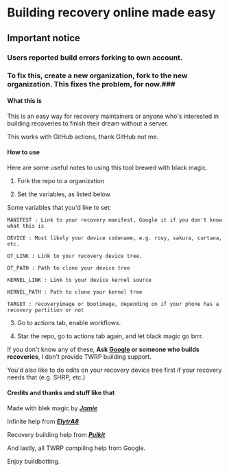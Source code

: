 # Building recovery online made easy #

## Important notice ##
### Users reported build errors forking to own account. ###
### To fix this, create a new organization, fork to the new organization. This fixes the problem, for now.###

#### What this is ####

This is an easy way for recovery maintainers or anyone who's interested in building recoveries to finish their dream without a server.

This works with GitHub actions, thank GitHub not me.

#### How to use ####

Here are some useful notes to using this tool brewed with black magic.

1. Fork the repo to a organization

2. Set the variables, as listed below.

Some variables that you'd like to set:

```MANIFEST : Link to your recovery manifest, Google it if you don't know what this is```

```DEVICE : Most likely your device codename, e.g. rosy, sakura, curtana, etc.```

```DT_LINK : Link to your recovery device tree.```

```DT_PATH : Path to clone your device tree ```

```KERNEL_LINK : Link to your device kernel source ```

```KERNEL_PATH : Path to clone your kernel tree ```

```TARGET : recoveryimage or bootimage, depending on if your phone has a recovery partition or not ```

3. Go to actions tab, enable workflows.

4. Star the repo, go to actions tab again, and let black magic go brrr.

If you don't know any of these, **Ask [Google](https://www.google.com) or someone who builds recoveries**, I don't provide TWRP building support.

You'd also like to do edits on your recovery device tree first if your recovery needs that (e.g. SHRP, etc.)

#### Credits and thanks and stuff like that ####

Made with blek magic by [***Jamie***](https://t.me/henloboi)

Infinite help from [***ElytrA8***](t.me/ElytrA8)

Recovery building help from [***Pulkit***](t.me/Pulkit077)

And lastly, all TWRP compiling help from Google.

Enjoy buildbotting.
